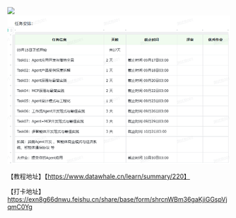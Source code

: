 ![](inbox/075b4818ed7efefce4d0065903c63cd8.png)
![](inbox/7ef9fbaf871b205cf653ff75663b1225.png)

【教程地址】【https://www.datawhale.cn/learn/summary/220】

【打卡地址】https://exn8g66dnwu.feishu.cn/share/base/form/shrcnWBm36gaKjiGGspVjqmC0Yg